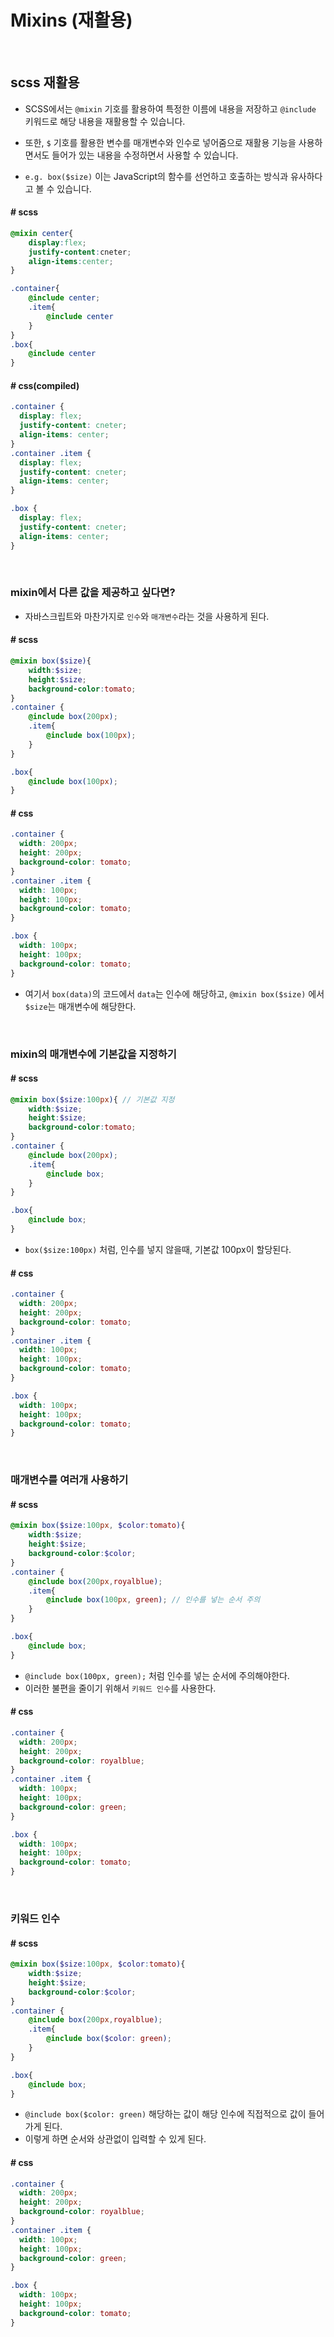 # Mixins (재활용)

<br/>

## scss 재활용

- SCSS에서는 `@mixin` 기호를 활용하여 특정한 이름에 내용을 저장하고 `@include` 키워드로 해당 내용을 재활용할 수 있습니다.

- 또한, `$` 기호를 활용한 변수를 매개변수와 인수로 넣어줌으로 재활용 기능을 사용하면서도 들어가 있는 내용을 수정하면서 사용할 수 있습니다. 
- `e.g. box($size)` 이는 JavaScript의 함수를 선언하고 호출하는 방식과 유사하다고 볼 수 있습니다.

#### # scss

```scss
@mixin center{
    display:flex;
    justify-content:cneter;
    align-items:center;
}

.container{
    @include center;
    .item{
        @include center
    }
}
.box{
    @include center
}

```

#### # css(compiled)

```css
.container {
  display: flex;
  justify-content: cneter;
  align-items: center; 
}
.container .item {
  display: flex;
  justify-content: cneter;
  align-items: center;
}

.box {
  display: flex;
  justify-content: cneter;
  align-items: center;
}
```

<br/>

### mixin에서 다른 값을 제공하고 싶다면?

- 자바스크립트와 마찬가지로 `인수`와 `매개변수`라는 것을 사용하게 된다.

#### # scss

```scss
@mixin box($size){
    width:$size;
    height:$size;
    background-color:tomato;
}
.container {
    @include box(200px);
    .item{
        @include box(100px);
    }
}

.box{
    @include box(100px);
}
```

#### # css

```css
.container {
  width: 200px;
  height: 200px;
  background-color: tomato;
}
.container .item {
  width: 100px;
  height: 100px;
  background-color: tomato;
}

.box {
  width: 100px;
  height: 100px;
  background-color: tomato;
}
```

- 여기서 `box(data)`의 코드에서 `data`는 인수에 해당하고, `@mixin box($size)` 에서 `$size`는 매개변수에 해당한다.

<br/>

### mixin의 매개변수에 기본값을 지정하기

#### # scss

```scss
@mixin box($size:100px){ // 기본값 지정
    width:$size;
    height:$size;
    background-color:tomato;
}
.container {
    @include box(200px);
    .item{
        @include box;
    }
}

.box{
    @include box;
}
```

- `box($size:100px)` 처럼, 인수를 넣지 않을때, 기본값 100px이 할당된다.

#### # css

```css
.container {
  width: 200px;
  height: 200px;
  background-color: tomato;
}
.container .item {
  width: 100px;
  height: 100px;
  background-color: tomato;
}

.box {
  width: 100px;
  height: 100px;
  background-color: tomato;
}
```

<br/>

### 매개변수를 여러개 사용하기

#### # scss

```scss
@mixin box($size:100px, $color:tomato){
    width:$size;
    height:$size;
    background-color:$color;
}
.container {
    @include box(200px,royalblue);
    .item{
        @include box(100px, green); // 인수를 넣는 순서 주의
    }
}

.box{
    @include box;
}
```

-  `@include box(100px, green);` 처럼 인수를 넣는 순서에 주의해야한다.
- 이러한 불편을 줄이기 위해서 `키워드 인수`를 사용한다.

#### # css

```css
.container {
  width: 200px;
  height: 200px;
  background-color: royalblue;
}
.container .item {
  width: 100px;
  height: 100px;
  background-color: green;
}

.box {
  width: 100px;
  height: 100px;
  background-color: tomato;
}
```

<br/>

### 키워드 인수

#### # scss

```scss
@mixin box($size:100px, $color:tomato){
    width:$size;
    height:$size;
    background-color:$color;
}
.container {
    @include box(200px,royalblue);
    .item{
        @include box($color: green);
    }
}

.box{
    @include box;
}
```

-  `@include box($color: green)` 해당하는 값이 해당 인수에 직접적으로 값이 들어가게 된다.
- 이렇게 하면 순서와 상관없이 입력할 수 있게 된다. 

#### # css

```css
.container {
  width: 200px;
  height: 200px;
  background-color: royalblue;
}
.container .item {
  width: 100px;
  height: 100px;
  background-color: green;
}

.box {
  width: 100px;
  height: 100px;
  background-color: tomato;
}
```

